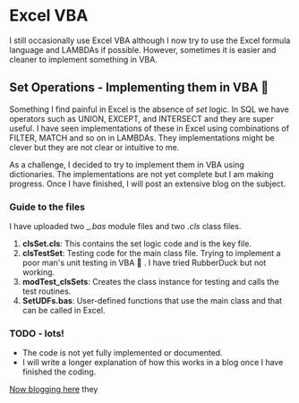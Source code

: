 # Excel VBA

I still occasionally use Excel VBA although I now try to use the Excel formula language and LAMBDAs if possible. 
However, sometimes it is easier and cleaner to implement something in VBA. 

## Set Operations - Implementing them in VBA 😬

Something I find painful in Excel is the absence of _set_ logic. In SQL we have operators such as UNION, EXCEPT, and INTERSECT and they are super useful. 
I have seen implementations of these in Excel using combinations of FILTER, MATCH and so on in LAMBDAs. They implementations might be clever 
but they are not clear or intuitive to me. 

As a challenge, I decided to try to implement them in VBA using dictionaries. The implementations are not yet complete but I am making progress.
Once I have finished, I will post an extensive blog on the subject.

### Guide to the files

I have uploaded two __.bas_ module files and two _.cls_ class files.

1. __clsSet.cls__: This contains the set logic code and is the key file.
1. __clsTestSet__: Testing code for the main class file. Trying to implement a poor man's unit testing in VBA 🤪 . I have tried RubberDuck but not working.
1. __modTest_clsSets__: Creates the class instance for testing and calls the test routines.
1. __SetUDFs.bas__: User-defined functions that use the main class and that can be called in Excel.

### TODO - lots!

- The code is not yet fully implemented or documented.
- I will write a longer explanation of how this works in a blog once I have finished the coding.


[Now blogging here](https://rotifer.github.io/) they


